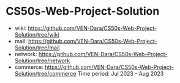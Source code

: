 # CS50s-Web-Project-Solution
- wiki: https://github.com/VEN-Dara/CS50s-Web-Project-Solution/tree/wiki
- mail: https://github.com/VEN-Dara/CS50s-Web-Project-Solution/tree/mail
- network: https://github.com/VEN-Dara/CS50s-Web-Project-Solution/tree/network
- commerce: https://github.com/VEN-Dara/CS50s-Web-Project-Solution/tree/commerce
Time period: Jul 2023 - Aug 2023
